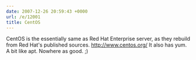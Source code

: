 ```yaml
---
date: 2007-12-26 20:59:43 +0000
url: /e/12001
title: CentOS
---
```


CentOS is the essentially same as Red Hat Enterprise server, as they rebuild from Red Hat's published sources.
http://www.centos.org/
It also has yum. A bit like apt. Nowhere as good. ;)
